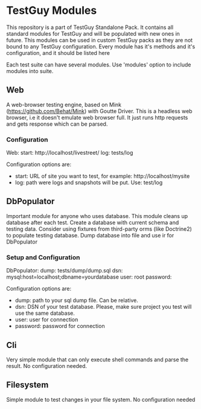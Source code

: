 # TestGuy Modules

This repository is a part of TestGuy Standalone Pack. It contains all standard modules for TestGuy and will be populated with new ones in future.
This modules can be used in custom TestGuy packs as they are not bound to any TestGuy configuration.
Every module has it's methods and it's configuration, and it should be listed here

Each test suite can have several modules.
Use 'modules' option to include modules into suite.

## Web

A web-browser testing engine, based on Mink (https://github.com/Behat/Mink) with Goutte Driver.
This is a headless web browser, i.e it doesn't emulate web browser full. It just runs http requests and gets response which can be parsed.

### Configuration
  
  Web:
    start: http://localhost/livestreet/
    log: tests/log

Configuration options are:
- start: URL of site you want to test, for example: http://localhost/mysite
- log: path were logs and snapshots will be put. Use: test/log


## DbPopulator
Important module for anyone who uses database. This module cleans up database after each test.
Create a database with current schema and testing data. Consider using fixtures from third-party orms (like Doctrine2) to populate testing database.
Dump database into file and use ir for DbPopulator

### Setup and Configuration
 
  DbPopulator:
    dump: tests/dump/dump.sql
    dsn: mysql:host=localhost;dbname=yourdatabase
    user: root
    password: 

Configuration options are:

* dump: path to your sql dump file. Can be relative.
* dsn: DSN of your test database. Please, make sure project you test will use the same database.
* user: user for connection
* password: password for connection


## Cli
Very simple module that can only execute shell commands and parse the result.
No configuration needed.

## Filesystem
Simple module to test changes in your file system. 
No configuration needed